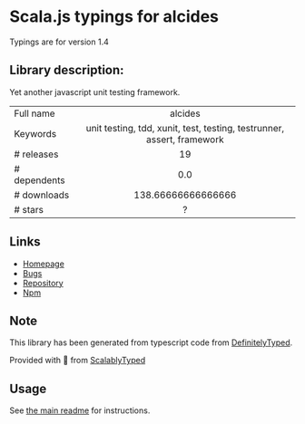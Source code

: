 
# Scala.js typings for alcides

Typings are for version 1.4

## Library description:
Yet another javascript unit testing framework.

|                    |                 |
| ------------------ | :-------------: |
| Full name          | alcides |
| Keywords           | unit testing, tdd, xunit, test, testing, testrunner, assert, framework |
| # releases         | 19 |
| # dependents       | 0.0 |
| # downloads        | 138.66666666666666 |
| # stars            | ? |

## Links
- [Homepage](https://github.com/asaidimu/alcides#readme)
- [Bugs](https://github.com/asaidimu/alcides/issues)
- [Repository](https://github.com/asaidimu/alcides)
- [Npm](https://www.npmjs.com/package/alcides)
    


## Note
This library has been generated from typescript code from [DefinitelyTyped](https://definitelytyped.org).

Provided with :purple_heart: from [ScalablyTyped](https://github.com/oyvindberg/ScalablyTyped)

## Usage
See [the main readme](../../readme.md) for instructions.


